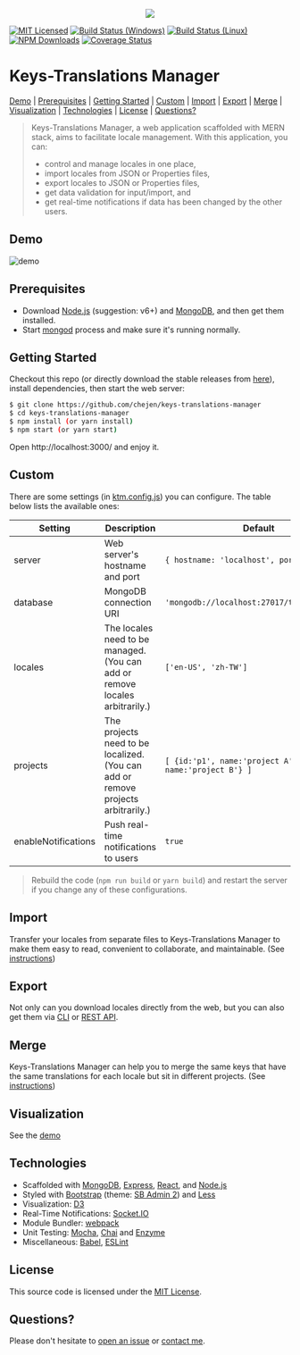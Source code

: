 <p align="center">
  <img src="https://cloud.githubusercontent.com/assets/14872888/21645988/5160c954-d2cf-11e6-8a09-2c64cf6f62c4.png"/>
</p>


[![MIT Licensed][license-image]][license-url]
[![Build Status (Windows)][appveyor-image]][appveyor-url]
[![Build Status (Linux)][travis-image]][travis-url]
[![NPM Downloads][npm-downloads-image]][npm-downloads-url]
[![Coverage Status][codecov-image]][codecov-url]

[license-image]: https://img.shields.io/badge/license-MIT-blue.svg
[license-url]: https://github.com/chejen/keys-translations-manager/blob/master/LICENSE
[appveyor-image]: https://img.shields.io/appveyor/ci/chejen/keys-translations-manager/master.svg?logo=data%3Aimage%2Fsvg%2Bxml%3Bbase64%2CPHN2ZyB4bWxucz0iaHR0cDovL3d3dy53My5vcmcvMjAwMC9zdmciIHZlcnNpb249IjEuMSIgd2lkdGg9IjEyOCIgaGVpZ2h0PSIxMjgiIHZpZXdCb3g9IjAgMCAxMjggMTI4Ij48ZyBmaWxsPSIjMUJBMUUyIiB0cmFuc2Zvcm09InNjYWxlKDgpIj48cGF0aCBkPSJNMCAyLjI2NWw2LjUzOS0uODg4LjAwMyA2LjI4OC02LjUzNi4wMzd6Ii8%2BPHBhdGggZD0iTTYuNTM2IDguMzlsLjAwNSA2LjI5My02LjUzNi0uODk2di01LjQ0eiIvPjxwYXRoIGQ9Ik03LjMyOCAxLjI2MWw4LjY3LTEuMjYxdjcuNTg1bC04LjY3LjA2OXoiLz48cGF0aCBkPSJNMTYgOC40NDlsLS4wMDIgNy41NTEtOC42Ny0xLjIyLS4wMTItNi4zNDV6Ii8%2BPC9nPjwvc3ZnPg==
[appveyor-url]: https://ci.appveyor.com/project/chejen/keys-translations-manager
[travis-image]: https://img.shields.io/travis/chejen/keys-translations-manager/master.svg?logo=data%3Aimage%2Fsvg%2Bxml%3Bbase64%2CPHN2ZyB4bWxucz0iaHR0cDovL3d3dy53My5vcmcvMjAwMC9zdmciIHhtbG5zOnhsaW5rPSJodHRwOi8vd3d3LnczLm9yZy8xOTk5L3hsaW5rIiB2aWV3Qm94PSItMTQyLjUgLTE0Mi41IDI4NSAyODUiPjxjaXJjbGUgcj0iMTQxLjciIGZpbGw9IiNERDQ4MTQiLz48ZyBpZD0iYSIgZmlsbD0iI0ZGRiI%2BPGNpcmNsZSBjeD0iLTk2LjQiIHI9IjE4LjkiLz48cGF0aCBkPSJNLTQ1LjYgNjguNGMtMTYuNi0xMS0yOS0yOC0zNC00Ny44IDYtNSA5LjgtMTIuMyA5LjgtMjAuNnMtMy44LTE1LjctOS44LTIwLjZjNS0xOS44IDE3LjQtMzYuNyAzNC00Ny44bDEzLjggMjMuMkMtNDYtMzUuMi01NS4zLTE4LjctNTUuMyAwYzAgMTguNyA5LjMgMzUuMiAyMy41IDQ1LjJ6Ii8%2BPC9nPjx1c2UgeGxpbms6aHJlZj0iI2EiIHRyYW5zZm9ybT0icm90YXRlKDEyMCkiLz48dXNlIHhsaW5rOmhyZWY9IiNhIiB0cmFuc2Zvcm09InJvdGF0ZSgyNDApIi8%2BPC9zdmc%2B
[travis-url]: https://travis-ci.org/chejen/keys-translations-manager
[npm-downloads-image]: https://img.shields.io/npm/dt/keys-translations-manager-core.svg
[npm-downloads-url]: https://www.npmjs.com/package/keys-translations-manager-core
[codecov-image]: https://codecov.io/github/chejen/keys-translations-manager/coverage.svg?branch=master
[codecov-url]: https://codecov.io/github/chejen/keys-translations-manager?branch=master


# Keys-Translations Manager

[Demo](#demo) |
[Prerequisites](#prerequisites) |
[Getting Started](#getting-started) |
[Custom](#custom) |
[Import](#import) |
[Export](#export) |
[Merge](#merge) |
[Visualization](#visualization) |
[Technologies](#technologies) |
[License](#license) |
[Questions?](#questions)

> Keys-Translations Manager, a web application scaffolded with MERN stack, aims to facilitate locale management. With this application, you can:
> * control and manage locales in one place,
> * import locales from JSON or Properties files,
> * export locales to JSON or Properties files,
> * get data validation for input/import, and
> * get real-time notifications if data has been changed by the other users.


## Demo
![demo](https://cloud.githubusercontent.com/assets/14872888/15989888/44701a84-30b7-11e6-814d-d13686b0e433.gif)


## Prerequisites
* Download [Node.js](https://nodejs.org/en/) (suggestion: v6+) and [MongoDB](https://www.mongodb.org/), and then get them installed.
* Start [mongod](https://docs.mongodb.org/manual/tutorial/manage-mongodb-processes/) process and make sure it's running normally.


## Getting Started
Checkout this repo (or directly download the stable releases from [here](https://github.com/chejen/keys-translations-manager/releases)), install dependencies, then start the web server:
```sh
$ git clone https://github.com/chejen/keys-translations-manager
$ cd keys-translations-manager
$ npm install (or yarn install)
$ npm start (or yarn start)
```
Open http://localhost:3000/ and enjoy it.


## Custom
There are some settings (in [ktm.config.js](./ktm.config.js)) you can configure. The table below lists the available ones:

| **Setting** | **Description** |**Default**|
|----------|-------|---|
|  server  |   Web server's hostname and port    | ```{ hostname: 'localhost', port: 3000 }```  |
|  database  |   MongoDB connection URI    | ```'mongodb://localhost:27017/translationdb'```  |
|  locales  |   The locales need to be managed. (You can add or remove locales arbitrarily.)    | ```['en-US', 'zh-TW']```  |
|  projects  |   The projects need to be localized. (You can add or remove projects arbitrarily.)    | ```[ {id:'p1', name:'project A'}, {id:'p2', name:'project B'} ]```  |
|  enableNotifications  |   Push real-time notifications to users    | ```true```  |

> Rebuild the code (```npm run build``` or ```yarn build```) and restart the server if you change any of these configurations.


## Import
Transfer your locales from separate files to Keys-Translations Manager to make them easy to read, convenient to collaborate, and maintainable. (See [instructions][16])


## Export
Not only can you download locales directly from the web, but you can also get them via [CLI][15] or [REST API][17].


## Merge
Keys-Translations Manager can help you to merge the same keys that have the same translations for each locale but sit in different projects. (See [instructions][18])


## Visualization
See the [demo][20]


## Technologies
* Scaffolded with [MongoDB][1], [Express][2], [React][3], and [Node.js][4]
* Styled with [Bootstrap][5] (theme: [SB Admin 2][7]) and [Less][6]
* Visualization: [D3][19]
* Real-Time Notifications: [Socket.IO][21]
* Module Bundler: [webpack][9]
* Unit Testing: [Mocha][10], [Chai][11] and [Enzyme][12]
* Miscellaneous: [Babel][13], [ESLint][14]


## License
This source code is licensed under the [MIT License](http://www.opensource.org/licenses/MIT).


## Questions?
Please don't hesitate to [open an issue](https://github.com/chejen/keys-translations-manager/issues/new) or [contact me](mailto:jkopre.qek@gmail.com).


[1]: https://www.mongodb.org/
[2]: http://expressjs.com/
[3]: https://facebook.github.io/react/
[4]: https://nodejs.org/en/
[5]: http://getbootstrap.com/
[6]: http://lesscss.org/
[7]: http://startbootstrap.com/template-overviews/sb-admin-2/
[8]: http://formatjs.io/react/
[9]: https://webpack.github.io/
[10]: https://mochajs.org/
[11]: http://chaijs.com/
[12]: http://airbnb.io/enzyme/
[13]: https://babeljs.io/
[14]: http://eslint.org/
[15]: https://github.com/chejen/keys-translations-manager/tree/master/packages/keys-translations-manager-cli
[16]: https://github.com/chejen/keys-translations-manager/blob/master/docs/import.md
[17]: https://github.com/chejen/keys-translations-manager/blob/master/docs/rest-api.md
[18]: https://github.com/chejen/keys-translations-manager/blob/master/docs/merge.md
[19]: https://d3js.org/
[20]: https://github.com/chejen/keys-translations-manager/blob/master/docs/vis.md
[21]: http://socket.io/
